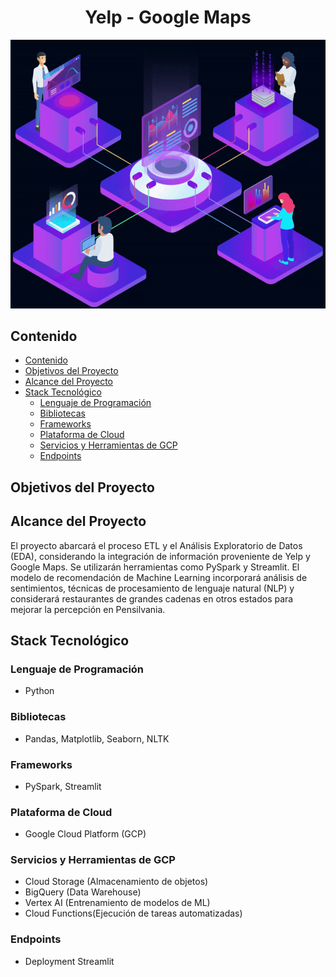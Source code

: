 <div align="center">
  <h1>Yelp - Google Maps</h1>
</div>

<center>

![Image](assets/echelon-data-quipo.gif)

</center>
</div>

## Contenido

- [Contenido](#contenido)
- [Objetivos del Proyecto](#objetivos-del-proyecto)
- [Alcance del Proyecto](#alcance-del-proyecto)
- [Stack Tecnológico](#stack-tecnológico)
  - [Lenguaje de Programación](#lenguaje-de-programación)
  - [Bibliotecas](#bibliotecas)
  - [Frameworks](#frameworks)
  - [Plataforma de Cloud](#plataforma-de-cloud)
  - [Servicios y Herramientas de GCP](#servicios-y-herramientas-de-gcp)
  - [Endpoints](#endpoints)

## Objetivos del Proyecto

## Alcance del Proyecto

El proyecto abarcará el proceso ETL y el Análisis Exploratorio de Datos (EDA), considerando la integración de información proveniente de Yelp y Google Maps. Se utilizarán herramientas como PySpark y Streamlit. El modelo de recomendación de Machine Learning incorporará análisis de sentimientos, técnicas de procesamiento de lenguaje natural (NLP) y considerará restaurantes de grandes cadenas en otros estados para mejorar la percepción en Pensilvania.

## Stack Tecnológico

### Lenguaje de Programación

- Python

### Bibliotecas

- Pandas, Matplotlib, Seaborn, NLTK

### Frameworks

- PySpark, Streamlit

### Plataforma de Cloud

- Google Cloud Platform (GCP)

### Servicios y Herramientas de GCP

- Cloud Storage (Almacenamiento de objetos)
- BigQuery (Data Warehouse)
- Vertex AI (Entrenamiento de modelos de ML)
- Cloud Functions(Ejecución de tareas automatizadas)

### Endpoints

- Deployment Streamlit
